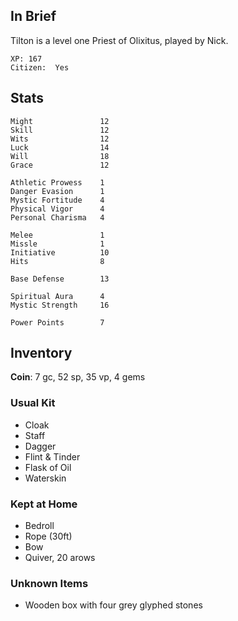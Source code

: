 
## In Brief

Tilton is a level one Priest of Olixitus, played by Nick.

    XP: 167
    Citizen:  Yes

## Stats

    Might               12
    Skill               12
    Wits                12
    Luck                14
    Will                18
    Grace               12

    Athletic Prowess    1
    Danger Evasion      1
    Mystic Fortitude    4
    Physical Vigor      4
    Personal Charisma   4

    Melee               1
    Missle              1
    Initiative          10
    Hits                8

    Base Defense        13

    Spiritual Aura      4
    Mystic Strength     16

    Power Points        7

## Inventory

**Coin**: 7 gc, 52 sp, 35 vp, 4 gems

### Usual Kit

* Cloak
* Staff
* Dagger
* Flint & Tinder
* Flask of Oil
* Waterskin

### Kept at Home

* Bedroll
* Rope (30ft)
* Bow
* Quiver, 20 arows

### Unknown Items
* Wooden box with four grey glyphed stones
